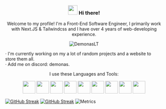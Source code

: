 
<h3 align="center"><img src = "https://raw.githubusercontent.com/MartinHeinz/MartinHeinz/master/wave.gif" width = 30px> Hi there!</h3>

<p align="center">Welcome to my profile! I'm a Front-End Software Engineer, I primarily work with Next.JS & Tailwindcss and I have over 4 years of web-developing experience.<br></p>
<p align="center"> <img src="https://komarev.com/ghpvc/?username=DemonasLT&label=Profile%20views&color=0e75b6&style=flat" alt="DemonasLT" /> </p>
 
 · I'm currently working on my a lot of random projects and a website to store them all.<br>
 · Add me on discord: demonas.<br>
 
<p align="center">I use these Languages and Tools: </p>
<p align="center"> 
<img src="https://cdn.jsdelivr.net/gh/devicons/devicon/icons/css3/css3-original.svg" width="40" height="40" />
<img src="https://cdn.jsdelivr.net/gh/devicons/devicon/icons/tailwindcss/tailwindcss-plain.svg" width="40" height="40" />
<img src="https://cdn.jsdelivr.net/gh/devicons/devicon/icons/nextjs/nextjs-original.svg" width="40" height="40" />
<img src="https://cdn.jsdelivr.net/gh/devicons/devicon/icons/react/react-original.svg" width="40" height="40" />
<img src="https://cdn.jsdelivr.net/gh/devicons/devicon/icons/javascript/javascript-original.svg" width="40" height="40" />
<img src="https://cdn.jsdelivr.net/gh/devicons/devicon/icons/html5/html5-original.svg" width="40" height="40" />
<img src="https://cdn.jsdelivr.net/gh/devicons/devicon/icons/npm/npm-original-wordmark.svg" width="40" height="40" /> 
<img src="https://cdn.jsdelivr.net/gh/devicons/devicon/icons/python/python-original.svg" width="40" height="40" />
<img src="https://cdn.jsdelivr.net/gh/devicons/devicon/icons/git/git-original.svg" width="40" height="40" />
          
<a href="https://git.io/streak-stats"><img src="https://streak-stats.demolab.com?user=d3monas&theme=dark" alt="GitHub Streak" /></a>
          [![GitHub Streak](http://github-readme-streak-stats.herokuapp.com?user=d3monas&theme=dark)](https://git.io/streak-stats)
![Metrics](https://metrics.lecoq.io/d3monas)
</p>




